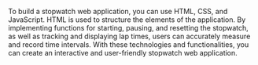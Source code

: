 To build a stopwatch web application, you can use HTML, CSS, and JavaScript.
HTML is used to structure the elements of the application. By implementing functions for starting, pausing, and resetting the stopwatch,
as well as tracking and displaying lap times, users can accurately measure and record time intervals. With these technologies and functionalities,
you can create an interactive and user-friendly stopwatch web application.
